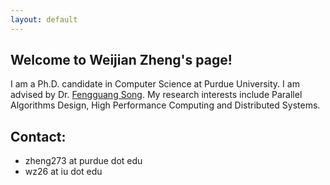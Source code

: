 ```yaml
---
layout: default
---
```


## Welcome to Weijian Zheng's page!

I am a Ph.D. candidate in Computer Science at Purdue University. I am advised by Dr. [Fengguang Song](https://cs.iupui.edu/~fgsong/). My research interests include Parallel Algorithms Design, High Performance Computing and Distributed Systems. 
   
## Contact:

* zheng273 at purdue dot edu
* wz26 at iu dot edu
